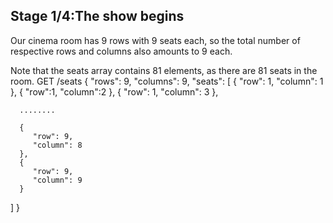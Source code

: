 ## Stage 1/4:The show begins
Our cinema room has 9 rows with 9 seats each, so the total number of respective rows and columns also amounts to 9 each.

Note that the seats array contains 81 elements, as there are 81 seats in the room.
GET /seats
{
   "rows": 9,
   "columns": 9,
   "seats": [
      {
         "row": 1,
         "column": 1
      },
      {
         "row":1,
         "column":2
      },
      {
         "row": 1,
         "column": 3
      },

      ........

      {
         "row": 9,
         "column": 8
      },
      {
         "row": 9,
         "column": 9
      }
   ]
}